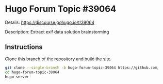 # Hugo Forum Topic #39064

Details: <https://discourse.gohugo.io/t/39064>

Description: Extract exif data solution brainstorming

## Instructions

Clone this branch of the repository and build the site.

```bash
git clone --single-branch -b hugo-forum-topic-39064 https://github.com/jmooring/hugo-testing hugo-forum-topic-39064
cd hugo-forum-topic-39064
hugo server
```
